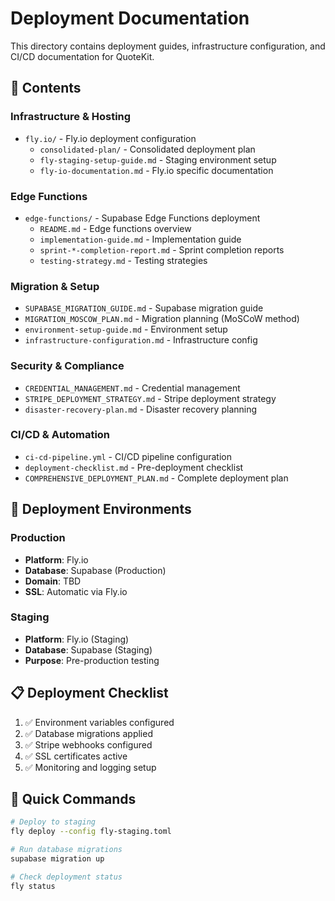 # Deployment Documentation

This directory contains deployment guides, infrastructure configuration, and CI/CD documentation for QuoteKit.

## 📁 Contents

### Infrastructure & Hosting
- `fly.io/` - Fly.io deployment configuration
  - `consolidated-plan/` - Consolidated deployment plan
  - `fly-staging-setup-guide.md` - Staging environment setup
  - `fly-io-documentation.md` - Fly.io specific documentation

### Edge Functions
- `edge-functions/` - Supabase Edge Functions deployment
  - `README.md` - Edge functions overview
  - `implementation-guide.md` - Implementation guide
  - `sprint-*-completion-report.md` - Sprint completion reports
  - `testing-strategy.md` - Testing strategies

### Migration & Setup
- `SUPABASE_MIGRATION_GUIDE.md` - Supabase migration guide
- `MIGRATION_MOSCOW_PLAN.md` - Migration planning (MoSCoW method)
- `environment-setup-guide.md` - Environment setup
- `infrastructure-configuration.md` - Infrastructure config

### Security & Compliance
- `CREDENTIAL_MANAGEMENT.md` - Credential management
- `STRIPE_DEPLOYMENT_STRATEGY.md` - Stripe deployment strategy
- `disaster-recovery-plan.md` - Disaster recovery planning

### CI/CD & Automation
- `ci-cd-pipeline.yml` - CI/CD pipeline configuration
- `deployment-checklist.md` - Pre-deployment checklist
- `COMPREHENSIVE_DEPLOYMENT_PLAN.md` - Complete deployment plan

## 🚀 Deployment Environments

### Production
- **Platform**: Fly.io
- **Database**: Supabase (Production)
- **Domain**: TBD
- **SSL**: Automatic via Fly.io

### Staging
- **Platform**: Fly.io (Staging)
- **Database**: Supabase (Staging)
- **Purpose**: Pre-production testing

## 📋 Deployment Checklist

1. ✅ Environment variables configured
2. ✅ Database migrations applied
3. ✅ Stripe webhooks configured
4. ✅ SSL certificates active
5. ✅ Monitoring and logging setup

## 🔧 Quick Commands

```bash
# Deploy to staging
fly deploy --config fly-staging.toml

# Run database migrations
supabase migration up

# Check deployment status
fly status
```
